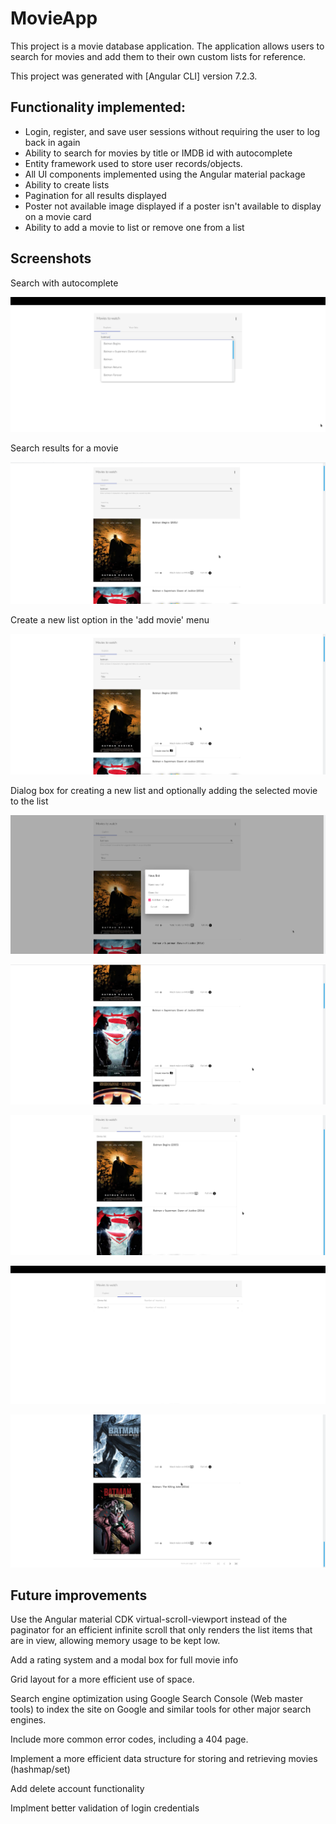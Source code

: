 # MovieApp
This project is a movie database application. The application allows users to search for movies and add them to their own custom lists for reference.

This project was generated with [Angular CLI] version 7.2.3.


## Functionality implemented: 
  
  * Login, register, and save user sessions without requiring the user to log back in again
  * Ability to search for movies by title or IMDB id with autocomplete
  * Entity framework used to store user records/objects. 
  * All UI components implemented using the Angular material package
  * Ability to create lists
  * Pagination for all results displayed
  * Poster not available image displayed if a poster isn't available to display on a movie card
  * Ability to add a movie to list or remove one from a list


## Screenshots

Search with autocomplete

![alt text](Screenshots/screen1.png "Search with autocomplete")


Search results for a movie

![alt text](Screenshots/screen2.png "Search results for a movie")




Create a new list option in the 'add movie' menu

![alt text](Screenshots/screen3.png "Create a new list option in the 'add movie' menu")

 
 Dialog box for creating a new list and optionally adding the selected movie to the list
 
![alt text](Screenshots/screen4.png "Dialog box for creating a new list and optionally adding the selected movie to the list")




![alt text](Screenshots/screen5.png "Add other movies to the new list")




![alt text](Screenshots/screen6.png "Display movies stored in the new list lists")




![alt text](Screenshots/screen8.png "Displays multiple lists")





![alt text](Screenshots/screen7.png "Pagination of results")








## Future improvements
Use the Angular material CDK virtual-scroll-viewport instead of the paginator for an efficient infinite scroll that only
renders the list items that are in view, allowing memory usage to be kept low.

Add a rating system and a modal box for full movie info

Grid layout for a more efficient use of space.

Search engine optimization using Google Search Console (Web master tools) to index the site on Google and similar tools
for other major search engines.

Include more common error codes, including a 404 page.

Implement a more efficient data structure for storing and retrieving movies (hashmap/set)

Add delete account functionality

Implment better validation of login credentials
